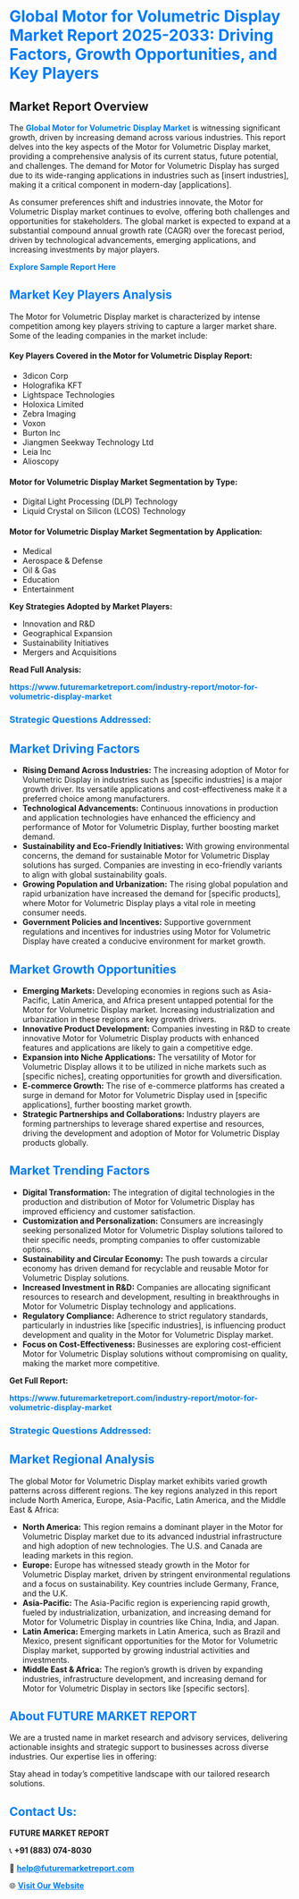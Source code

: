 <h1 style="color: #007BFF;">Global Motor for Volumetric Display Market Report 2025-2033: Driving Factors, Growth Opportunities, and Key Players</h1>

<section id="overview">
<h2>Market Report Overview</h2>
<p>The <a href="https://www.futuremarketreport.com/industry-report/motor-for-volumetric-display-market" style="color: #007BFF; text-decoration: none;"><strong>Global Motor for Volumetric Display Market</strong></a> is witnessing significant growth, driven by increasing demand across various industries. This report delves into the key aspects of the Motor for Volumetric Display market, providing a comprehensive analysis of its current status, future potential, and challenges. The demand for Motor for Volumetric Display has surged due to its wide-ranging applications in industries such as [insert industries], making it a critical component in modern-day [applications].</p>
<p>As consumer preferences shift and industries innovate, the Motor for Volumetric Display market continues to evolve, offering both challenges and opportunities for stakeholders. The global market is expected to expand at a substantial compound annual growth rate (CAGR) over the forecast period, driven by technological advancements, emerging applications, and increasing investments by major players.</p>
</section>

<section id="overview">
<p><a href="https://www.futuremarketreport.com/request-sample/reportId=35801" style="color: #007BFF; text-decoration: none;"><strong>Explore Sample Report Here</strong></a></p>
</section>

<section id="key-players">
<h2 style="color: #007BFF;">Market Key Players Analysis</h2>
<p>The Motor for Volumetric Display market is characterized by intense competition among key players striving to capture a larger market share. Some of the leading companies in the market include:</p>
<h4>Key Players Covered in the Motor for Volumetric Display Report:</h4>
<ul><li>3dicon Corp</li><li>Holografika KFT</li><li>Lightspace Technologies</li><li>Holoxica Limited</li><li>Zebra Imaging</li><li>Voxon</li><li>Burton Inc</li><li>Jiangmen Seekway Technology Ltd</li><li>Leia Inc</li><li>Alioscopy</li></ul>
<h4>Motor for Volumetric Display Market Segmentation by Type:</h4>
<ul><li>Digital Light Processing (DLP) Technology</li><li>Liquid Crystal on Silicon (LCOS) Technology</li></ul>

<h4>Motor for Volumetric Display Market Segmentation by Application:</h4>
<ul><li>Medical</li><li>Aerospace &amp; Defense</li><li>Oil &amp; Gas</li><li>Education</li><li>Entertainment</li></ul>
<p><strong>Key Strategies Adopted by Market Players:</strong></p>
<ul>
<li>Innovation and R&D</li>
<li>Geographical Expansion</li>
<li>Sustainability Initiatives</li>
<li>Mergers and Acquisitions</li>
</ul>
</section>

<section>
<p><strong>Read Full Analysis: </strong></p><a href="https://www.futuremarketreport.com/industry-report/motor-for-volumetric-display-market" style="color: #007BFF; text-decoration: none;"><strong>https://www.futuremarketreport.com/industry-report/motor-for-volumetric-display-market</strong></a>
<h3 style="color: #007BFF;">Strategic Questions Addressed:</h3>
</section>

<section id="driving-factors">
<h2 style="color: #007BFF;">Market Driving Factors</h2>
<ul>
<li><strong>Rising Demand Across Industries:</strong> The increasing adoption of Motor for Volumetric Display in industries such as [specific industries] is a major growth driver. Its versatile applications and cost-effectiveness make it a preferred choice among manufacturers.</li>
<li><strong>Technological Advancements:</strong> Continuous innovations in production and application technologies have enhanced the efficiency and performance of Motor for Volumetric Display, further boosting market demand.</li>
<li><strong>Sustainability and Eco-Friendly Initiatives:</strong> With growing environmental concerns, the demand for sustainable Motor for Volumetric Display solutions has surged. Companies are investing in eco-friendly variants to align with global sustainability goals.</li>
<li><strong>Growing Population and Urbanization:</strong> The rising global population and rapid urbanization have increased the demand for [specific products], where Motor for Volumetric Display plays a vital role in meeting consumer needs.</li>
<li><strong>Government Policies and Incentives:</strong> Supportive government regulations and incentives for industries using Motor for Volumetric Display have created a conducive environment for market growth.</li>
</ul>
</section>

<section id="growth-opportunities">
<h2 style="color: #007BFF;">Market Growth Opportunities</h2>
<ul>
<li><strong>Emerging Markets:</strong> Developing economies in regions such as Asia-Pacific, Latin America, and Africa present untapped potential for the Motor for Volumetric Display market. Increasing industrialization and urbanization in these regions are key growth drivers.</li>
<li><strong>Innovative Product Development:</strong> Companies investing in R&D to create innovative Motor for Volumetric Display products with enhanced features and applications are likely to gain a competitive edge.</li>
<li><strong>Expansion into Niche Applications:</strong> The versatility of Motor for Volumetric Display allows it to be utilized in niche markets such as [specific niches], creating opportunities for growth and diversification.</li>
<li><strong>E-commerce Growth:</strong> The rise of e-commerce platforms has created a surge in demand for Motor for Volumetric Display used in [specific applications], further boosting market growth.</li>
<li><strong>Strategic Partnerships and Collaborations:</strong> Industry players are forming partnerships to leverage shared expertise and resources, driving the development and adoption of Motor for Volumetric Display products globally.</li>
</ul>
</section>

<section id="trending-factors">
<h2 style="color: #007BFF;">Market Trending Factors</h2>
<ul>
<li><strong>Digital Transformation:</strong> The integration of digital technologies in the production and distribution of Motor for Volumetric Display has improved efficiency and customer satisfaction.</li>
<li><strong>Customization and Personalization:</strong> Consumers are increasingly seeking personalized Motor for Volumetric Display solutions tailored to their specific needs, prompting companies to offer customizable options.</li>
<li><strong>Sustainability and Circular Economy:</strong> The push towards a circular economy has driven demand for recyclable and reusable Motor for Volumetric Display solutions.</li>
<li><strong>Increased Investment in R&D:</strong> Companies are allocating significant resources to research and development, resulting in breakthroughs in Motor for Volumetric Display technology and applications.</li>
<li><strong>Regulatory Compliance:</strong> Adherence to strict regulatory standards, particularly in industries like [specific industries], is influencing product development and quality in the Motor for Volumetric Display market.</li>
<li><strong>Focus on Cost-Effectiveness:</strong> Businesses are exploring cost-efficient Motor for Volumetric Display solutions without compromising on quality, making the market more competitive.</li>
</ul>
</section>

<section>
<p><strong>Get Full Report: </strong></p><a href="https://www.futuremarketreport.com/industry-report/motor-for-volumetric-display-market" style="color: #007BFF; text-decoration: none;"><strong>https://www.futuremarketreport.com/industry-report/motor-for-volumetric-display-market</strong></a>
<h3 style="color: #007BFF;">Strategic Questions Addressed:</h3>
</section>


<section id="regional-analysis">
<h2 style="color: #007BFF;">Market Regional Analysis</h2>
<p>The global Motor for Volumetric Display market exhibits varied growth patterns across different regions. The key regions analyzed in this report include North America, Europe, Asia-Pacific, Latin America, and the Middle East & Africa:</p>
<ul>
<li><strong>North America:</strong> This region remains a dominant player in the Motor for Volumetric Display market due to its advanced industrial infrastructure and high adoption of new technologies. The U.S. and Canada are leading markets in this region.</li>
<li><strong>Europe:</strong> Europe has witnessed steady growth in the Motor for Volumetric Display market, driven by stringent environmental regulations and a focus on sustainability. Key countries include Germany, France, and the U.K.</li>
<li><strong>Asia-Pacific:</strong> The Asia-Pacific region is experiencing rapid growth, fueled by industrialization, urbanization, and increasing demand for Motor for Volumetric Display in countries like China, India, and Japan.</li>
<li><strong>Latin America:</strong> Emerging markets in Latin America, such as Brazil and Mexico, present significant opportunities for the Motor for Volumetric Display market, supported by growing industrial activities and investments.</li>
<li><strong>Middle East & Africa:</strong> The region’s growth is driven by expanding industries, infrastructure development, and increasing demand for Motor for Volumetric Display in sectors like [specific sectors].</li>
</ul>
</section>

<footer>
<h2 style="color: #007BFF;">About FUTURE MARKET REPORT</h2>
<p>We are a trusted name in market research and advisory services, delivering actionable insights and strategic support to businesses across diverse industries. Our expertise lies in offering:</p>

<p>Stay ahead in today’s competitive landscape with our tailored research solutions.</p>

<h2 style="color: #007BFF;">Contact Us:</h2>
<p><strong>FUTURE MARKET REPORT</strong></p>
<p>📞 <strong>+91 (883) 074-8030</strong></p>
<p>📧 <strong><a href="mailto:help@futuremarketreport.com" style="color: #007BFF;">help@futuremarketreport.com</a></strong></p>
<p>🌐 <strong><a href="https://www.futuremarketreport.com/" style="color: #007BFF;">Visit Our Website</a></strong></p>
</footer>